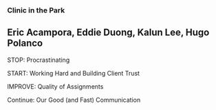 ### Clinic in the Park

## Eric Acampora, Eddie Duong, Kalun Lee, Hugo Polanco

STOP: Procrastinating

START: Working Hard and Building Client Trust

IMPROVE: Quality of Assignments

Continue: Our Good (and Fast) Communication

